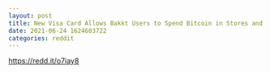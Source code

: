 ```yaml
--- 
layout: post 
title: New Visa Card Allows Bakkt Users to Spend Bitcoin in Stores and Online – Fintech Bitcoin News 
date: 2021-06-24 1624603722 
categories: reddit 
--- 
```

https://redd.it/o7iay8